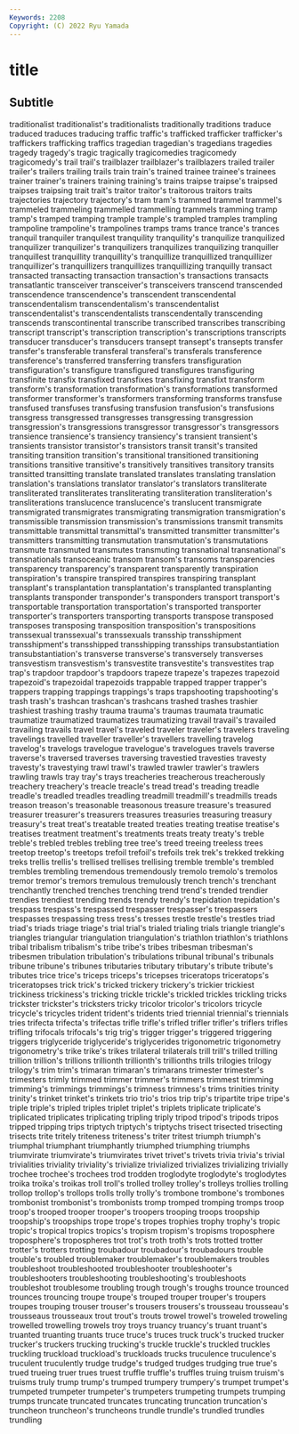 ```yaml
---
Keywords: 2208
Copyright: (C) 2022 Ryu Yamada
---
```



# title

## Subtitle
traditionalist traditionalist's traditionalists traditionally traditions traduce traduced traduces
traducing traffic traffic's trafficked trafficker trafficker's traffickers trafficking traffics tragedian
tragedian's tragedians tragedies tragedy tragedy's tragic tragically tragicomedies tragicomedy tragicomedy's
trail trail's trailblazer trailblazer's trailblazers trailed trailer trailer's trailers trailing
trails train train's trained trainee trainee's trainees trainer trainer's trainers
training training's trains traipse traipse's traipsed traipses traipsing trait trait's
traitor traitor's traitorous traitors traits trajectories trajectory trajectory's tram tram's
trammed trammel trammel's trammeled trammeling trammelled trammelling trammels tramming tramp
tramp's tramped tramping trample trample's trampled tramples trampling trampoline trampoline's
trampolines tramps trams trance trance's trances tranquil tranquiler tranquilest tranquility
tranquility's tranquilize tranquilized tranquilizer tranquilizer's tranquilizers tranquilizes tranquilizing tranquiller tranquillest
tranquillity tranquillity's tranquillize tranquillized tranquillizer tranquillizer's tranquillizers tranquillizes tranquillizing tranquilly
transact transacted transacting transaction transaction's transactions transacts transatlantic transceiver transceiver's
transceivers transcend transcended transcendence transcendence's transcendent transcendental transcendentalism transcendentalism's transcendentalist
transcendentalist's transcendentalists transcendentally transcending transcends transcontinental transcribe transcribed transcribes transcribing
transcript transcript's transcription transcription's transcriptions transcripts transducer transducer's transducers transept
transept's transepts transfer transfer's transferable transferal transferal's transferals transference transference's
transferred transferring transfers transfiguration transfiguration's transfigure transfigured transfigures transfiguring transfinite
transfix transfixed transfixes transfixing transfixt transform transform's transformation transformation's transformations
transformed transformer transformer's transformers transforming transforms transfuse transfused transfuses transfusing
transfusion transfusion's transfusions transgress transgressed transgresses transgressing transgression transgression's transgressions
transgressor transgressor's transgressors transience transience's transiency transiency's transient transient's transients
transistor transistor's transistors transit transit's transited transiting transition transition's transitional
transitioned transitioning transitions transitive transitive's transitively transitives transitory transits transitted
transitting translate translated translates translating translation translation's translations translator translator's
translators transliterate transliterated transliterates transliterating transliteration transliteration's transliterations translucence translucence's
translucent transmigrate transmigrated transmigrates transmigrating transmigration transmigration's transmissible transmission transmission's
transmissions transmit transmits transmittable transmittal transmittal's transmitted transmitter transmitter's transmitters
transmitting transmutation transmutation's transmutations transmute transmuted transmutes transmuting transnational transnational's
transnationals transoceanic transom transom's transoms transparencies transparency transparency's transparent transparently
transpiration transpiration's transpire transpired transpires transpiring transplant transplant's transplantation transplantation's
transplanted transplanting transplants transponder transponder's transponders transport transport's transportable transportation
transportation's transported transporter transporter's transporters transporting transports transpose transposed transposes
transposing transposition transposition's transpositions transsexual transsexual's transsexuals transship transshipment transshipment's
transshipped transshipping transships transubstantiation transubstantiation's transverse transverse's transversely transverses transvestism
transvestism's transvestite transvestite's transvestites trap trap's trapdoor trapdoor's trapdoors trapeze
trapeze's trapezes trapezoid trapezoid's trapezoidal trapezoids trappable trapped trapper trapper's
trappers trapping trappings trappings's traps trapshooting trapshooting's trash trash's trashcan
trashcan's trashcans trashed trashes trashier trashiest trashing trashy trauma trauma's
traumas traumata traumatic traumatize traumatized traumatizes traumatizing travail travail's travailed
travailing travails travel travel's traveled traveler traveler's travelers traveling travelings
travelled traveller traveller's travellers travelling travelog travelog's travelogs travelogue travelogue's
travelogues travels traverse traverse's traversed traverses traversing travestied travesties travesty
travesty's travestying trawl trawl's trawled trawler trawler's trawlers trawling trawls
tray tray's trays treacheries treacherous treacherously treachery treachery's treacle treacle's
tread tread's treading treadle treadle's treadled treadles treadling treadmill treadmill's
treadmills treads treason treason's treasonable treasonous treasure treasure's treasured treasurer
treasurer's treasurers treasures treasuries treasuring treasury treasury's treat treat's treatable
treated treaties treating treatise treatise's treatises treatment treatment's treatments treats
treaty treaty's treble treble's trebled trebles trebling tree tree's treed
treeing treeless trees treetop treetop's treetops trefoil trefoil's trefoils trek
trek's trekked trekking treks trellis trellis's trellised trellises trellising tremble
tremble's trembled trembles trembling tremendous tremendously tremolo tremolo's tremolos tremor
tremor's tremors tremulous tremulously trench trench's trenchant trenchantly trenched trenches
trenching trend trend's trended trendier trendies trendiest trending trends trendy
trendy's trepidation trepidation's trespass trespass's trespassed trespasser trespasser's trespassers trespasses
trespassing tress tress's tresses trestle trestle's trestles triad triad's triads
triage triage's trial trial's trialed trialing trials triangle triangle's triangles
triangular triangulation triangulation's triathlon triathlon's triathlons tribal tribalism tribalism's tribe
tribe's tribes tribesman tribesman's tribesmen tribulation tribulation's tribulations tribunal tribunal's
tribunals tribune tribune's tribunes tributaries tributary tributary's tribute tribute's tributes
trice trice's triceps triceps's tricepses triceratops triceratops's triceratopses trick trick's
tricked trickery trickery's trickier trickiest trickiness trickiness's tricking trickle trickle's
trickled trickles trickling tricks trickster trickster's tricksters tricky tricolor tricolor's
tricolors tricycle tricycle's tricycles trident trident's tridents tried triennial triennial's
triennials tries trifecta trifecta's trifectas trifle trifle's trifled trifler trifler's
triflers trifles trifling trifocals trifocals's trig trig's trigger trigger's triggered
triggering triggers triglyceride triglyceride's triglycerides trigonometric trigonometry trigonometry's trike trike's
trikes trilateral trilaterals trill trill's trilled trilling trillion trillion's trillions
trillionth trillionth's trillionths trills trilogies trilogy trilogy's trim trim's trimaran
trimaran's trimarans trimester trimester's trimesters trimly trimmed trimmer trimmer's trimmers
trimmest trimming trimming's trimmings trimmings's trimness trimness's trims trinities trinity
trinity's trinket trinket's trinkets trio trio's trios trip trip's tripartite
tripe tripe's triple triple's tripled triples triplet triplet's triplets triplicate
triplicate's triplicated triplicates triplicating tripling triply tripod tripod's tripods tripos
tripped tripping trips triptych triptych's triptychs trisect trisected trisecting trisects
trite tritely triteness triteness's triter tritest triumph triumph's triumphal triumphant
triumphantly triumphed triumphing triumphs triumvirate triumvirate's triumvirates trivet trivet's trivets
trivia trivia's trivial trivialities triviality triviality's trivialize trivialized trivializes trivializing
trivially trochee trochee's trochees trod trodden troglodyte troglodyte's troglodytes troika
troika's troikas troll troll's trolled trolley trolley's trolleys trollies trolling
trollop trollop's trollops trolls trolly trolly's trombone trombone's trombones trombonist
trombonist's trombonists tromp tromped tromping tromps troop troop's trooped trooper
trooper's troopers trooping troops troopship troopship's troopships trope trope's tropes
trophies trophy trophy's tropic tropic's tropical tropics tropics's tropism tropism's
tropisms troposphere troposphere's tropospheres trot trot's troth troth's trots trotted
trotter trotter's trotters trotting troubadour troubadour's troubadours trouble trouble's troubled
troublemaker troublemaker's troublemakers troubles troubleshoot troubleshooted troubleshooter troubleshooter's troubleshooters troubleshooting
troubleshooting's troubleshoots troubleshot troublesome troubling trough trough's troughs trounce trounced
trounces trouncing troupe troupe's trouped trouper trouper's troupers troupes trouping
trouser trouser's trousers trousers's trousseau trousseau's trousseaus trousseaux trout trout's
trouts trowel trowel's troweled troweling trowelled trowelling trowels troy troys
truancy truancy's truant truant's truanted truanting truants truce truce's truces
truck truck's trucked trucker trucker's truckers trucking trucking's truckle truckle's
truckled truckles truckling truckload truckload's truckloads trucks truculence truculence's truculent
truculently trudge trudge's trudged trudges trudging true true's trued trueing
truer trues truest truffle truffle's truffles truing truism truism's truisms
truly trump trump's trumped trumpery trumpery's trumpet trumpet's trumpeted trumpeter
trumpeter's trumpeters trumpeting trumpets trumping trumps truncate truncated truncates truncating
truncation truncation's truncheon truncheon's truncheons trundle trundle's trundled trundles trundling
